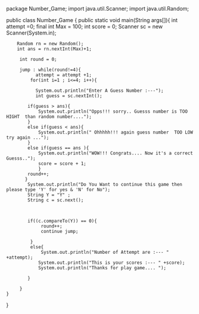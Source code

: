 package Number_Game;
import java.util.Scanner;
import java.util.Random;

public class Number_Game {
   public static void main(String args[]){
        int attempt =0;
        final int Max = 100;
        int score = 0;
        Scanner sc = new Scanner(System.in);
       
        Random rn = new Random();
        int ans = rn.nextInt(Max)+1;

         int round = 0;
         
         jump : while(round!=4){
               attempt = attempt +1;
             for(int i=1 ; i<=4; i++){
                 
               System.out.println("Enter A Guess Number :---");
               int guess = sc.nextInt();
               
            if(guess > ans){
                System.out.println("Opps!!! sorry.. Guesss number is TOO HIGHT  than random number....");
            } 
            else if(guess < ans){
                System.out.println(" Ohhhhh!!! again guess number  TOO LOW  try again ...");
            }
            else if(guess == ans ){
                System.out.println("WOW!!! Congrats.... Now it's a correct Guesss..");
                score = score + 1;
                }
            round++;
           }
            System.out.println("Do You Want to continue this game then please type 'Y' for yes & 'N' for No");
            String Y = "Y" ;
            String c = sc.next(); 
            
            
            
            if((c.compareTo(Y)) == 0){
                 round++;
                 continue jump; 
                
             }
             else{
                 System.out.println("Number of Attempt are :--- " +attempt);
                System.out.println("This is your scores :--- " +score);
                System.out.println("Thanks for play game.... ");
               
            }
              
         }
    }
}
